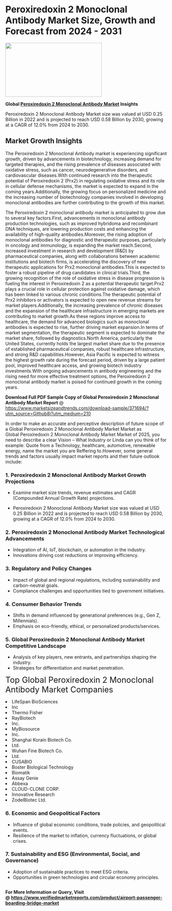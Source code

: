 <H1>Peroxiredoxin 2 Monoclonal Antibody Market Size, Growth and Forecast from 2024 - 2031</H1><img class="aligncenter size-medium wp-image-584254" src="https://thirdeyenews.in/wp-content/uploads/2024/09/Global-Market-Research-300x168.jpeg" alt="" width="300" height="168" /><p><strong>Global&nbsp;<a href="https://www.marketsizeandtrends.com/download-sample/371694/?utm_source=Github8j?utm_medium=210">Peroxiredoxin 2 Monoclonal Antibody Market</a> Insights</strong></p><p>Peroxiredoxin 2 Monoclonal Antibody Market size was valued at USD 0.25 Billion in 2022 and is projected to reach USD 0.58 Billion by 2030, growing at a CAGR of 12.0% from 2024 to 2030.</p><p><h2>Market Growth Insights</h2> <p>The Peroxiredoxin 2 Monoclonal Antibody market is experiencing significant growth, driven by advancements in biotechnology, increasing demand for targeted therapies, and the rising prevalence of diseases associated with oxidative stress, such as cancer, neurodegenerative disorders, and cardiovascular diseases.With continued research into the therapeutic potential of Peroxiredoxin 2 (Prx2) in regulating oxidative stress and its role in cellular defense mechanisms, the market is expected to expand in the coming years.Additionally, the growing focus on personalized medicine and the increasing number of biotechnology companies involved in developing monoclonal antibodies are further contributing to the growth of this market.</p> <p>The Peroxiredoxin 2 monoclonal antibody market is anticipated to grow due to several key factors.First, advancements in monoclonal antibody production technologies, such as improved hybridoma and recombinant DNA techniques, are lowering production costs and enhancing the availability of high-quality antibodies.Moreover, the rising adoption of monoclonal antibodies for diagnostic and therapeutic purposes, particularly in oncology and immunology, is expanding the market reach.Second, increased investment in research and development (R&D) by pharmaceutical companies, along with collaborations between academic institutions and biotech firms, is accelerating the discovery of new therapeutic applications for Prx2 monoclonal antibodies.This is expected to foster a robust pipeline of drug candidates in clinical trials.Third, the growing recognition of the role of oxidative stress in disease progression is fueling the interest in Peroxiredoxin 2 as a potential therapeutic target.Prx2 plays a crucial role in cellular protection against oxidative damage, which has been linked to various chronic conditions.The therapeutic potential of Prx2 inhibitors or activators is expected to open new revenue streams for market players.Additionally, the increasing prevalence of chronic diseases and the expansion of the healthcare infrastructure in emerging markets are contributing to market growth.As these regions improve access to healthcare, the demand for advanced biologics such as monoclonal antibodies is expected to rise, further driving market expansion.In terms of market segmentation, the therapeutic segment is expected to dominate the market share, followed by diagnostics.North America, particularly the United States, currently holds the largest market share due to the presence of established pharmaceutical companies, robust healthcare infrastructure, and strong R&D capabilities.However, Asia Pacific is expected to witness the highest growth rate during the forecast period, driven by a large patient pool, improved healthcare access, and growing biotech industry investments.With ongoing advancements in antibody engineering and the rising need for more effective treatment options, the Peroxiredoxin 2 monoclonal antibody market is poised for continued growth in the coming years.</p> <p><span class=""><strong>Download Full PDF Sample Copy of Global Peroxiredoxin 2 Monoclonal Antibody Market Report</strong> @ <a href="https://www.marketsizeandtrends.com/download-sample/371694/?utm_source=Github8j?utm_medium=210" target="_blank">https://www.marketsizeandtrends.com/download-sample/371694/?utm_source=Github8j?utm_medium=210</a></span></p><p>In order to make an accurate and perceptive description of future scope of a Global&nbsp;Peroxiredoxin 2 Monoclonal Antibody Market Market as Global&nbsp;Peroxiredoxin 2 Monoclonal Antibody Market Market of 2025, you need to describe a clear Vision &ndash; What Industry or Linda can you think of for example: Quote from a Technology, healthcare, automotive, renewable energy, name the market you are Reffering to.However, some general trends and factors usually impact market reports and their future outlook include:</p><h3>1.&nbsp;<strong>Peroxiredoxin 2 Monoclonal Antibody Market Growth Projections</strong></h3><ul><li>Examine market size trends, revenue estimates and CAGR (Compounded Annual Growth Rate) projections.</li><li><p>Peroxiredoxin 2 Monoclonal Antibody Market size was valued at USD 0.25 Billion in 2022 and is projected to reach USD 0.58 Billion by 2030, growing at a CAGR of 12.0% from 2024 to 2030.</p></li></ul><h3>2.&nbsp;<strong>Peroxiredoxin 2 Monoclonal Antibody Market Technological Advancements</strong></h3><ul><li>Integration of AI, IoT, blockchain, or automation in the industry.</li><li>Innovations driving cost reductions or improving efficiency.</li></ul><h3>3.&nbsp;<strong>Regulatory and Policy Changes</strong></h3><ul><li>Impact of global and regional regulations, including sustainability and carbon-neutral goals.</li><li>Compliance challenges and opportunities tied to government initiatives.</li></ul><h3>4.&nbsp;<strong>Consumer Behavior Trends</strong></h3><ul><li>Shifts in demand influenced by generational preferences (e.g., Gen Z, Millennials).</li><li>Emphasis on eco-friendly, ethical, or personalized products/services.</li></ul><h3>5.&nbsp;<strong>Global Peroxiredoxin 2 Monoclonal Antibody Market Competitive Landscape</strong></h3><ul><li>Analysis of key players, new entrants, and partnerships shaping the industry.</li><li>Strategies for differentiation and market penetration.</li></ul><p data-pm-slice="1 1 []"><span style="color: inherit; font-family: inherit; font-size: 25px;">Top Global Peroxiredoxin 2 Monoclonal Antibody Market Companies</span></p><div class="" data-test-id=""><p><li>LifeSpan BioSciences</li><li> Inc</li><li> Thermo Fisher</li><li> RayBiotech</li><li> Inc.</li><li> MyBiosource</li><li> Inc.</li><li> Shanghai Korain Biotech Co.</li><li> Ltd.</li><li> Wuhan Fine Biotech Co.</li><li> Ltd.</li><li> CUSABIO</li><li> Boster Biological Technology</li><li> Biomatik</li><li> Assay Genie</li><li> Abbexa</li><li> CLOUD-CLONE CORP.</li><li> Innovative Research</li><li> ZodelBiotec Ltd.</li></p></div><h3>6.&nbsp;<strong>Economic and Geopolitical Factors</strong></h3><ul><li>Influence of global economic conditions, trade policies, and geopolitical events.</li><li>Resilience of the market to inflation, currency fluctuations, or global crises.</li></ul><h3>7.&nbsp;<strong>Sustainability and ESG (Environmental, Social, and Governance)</strong></h3><ul><li>Adoption of sustainable practices to meet ESG criteria.</li><li>Opportunities in green technologies and circular economy principles.</li></ul><h2><strong style="font-size: 14px;">For More Information or Query, Visit @&nbsp;</strong><a style="background-color: #ffffff; font-size: 14px;" href="https://www.marketsizeandtrends.com/report/peroxiredoxin-2-monoclonal-antibody-market/" target="_blank">https://www.verifiedmarketreports.com/product/airport-passenger-boarding-bridge-market</a></h2>